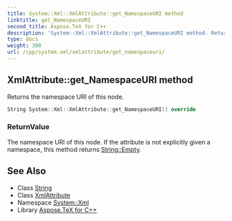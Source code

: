 ```yaml
---
title: System::Xml::XmlAttribute::get_NamespaceURI method
linktitle: get_NamespaceURI
second_title: Aspose.TeX for C++
description: 'System::Xml::XmlAttribute::get_NamespaceURI method. Returns the namespace URI of this node in C++.'
type: docs
weight: 300
url: /cpp/system.xml/xmlattribute/get_namespaceuri/
---
```

## XmlAttribute::get_NamespaceURI method


Returns the namespace URI of this node.

```cpp
String System::Xml::XmlAttribute::get_NamespaceURI() override
```


### ReturnValue

The namespace URI of this node. If the attribute is not explicitly given a namespace, this method returns [String::Empty](../../../system/string/empty/).

## See Also

* Class [String](../../../system/string/)
* Class [XmlAttribute](../)
* Namespace [System::Xml](../../)
* Library [Aspose.TeX for C++](../../../)
